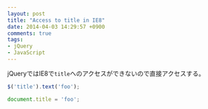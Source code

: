 ```yaml
---
layout: post
title: "Access to title in IE8"
date: 2014-04-03 14:29:57 +0900
comments: true
tags:
- jQuery
- JavaScript
---
```


jQueryではIE8で`title`へのアクセスができないので直接アクセスする。

```javascript
$('title').text('foo');
```
```javascript
document.title = 'foo';
```
